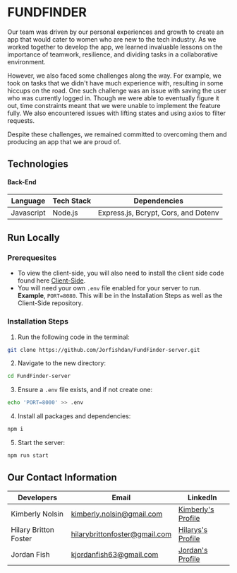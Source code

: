 # FUNDFINDER

Our team was driven by our personal experiences and growth to create an app that would cater to women who are new to the tech industry. As we worked together to develop the app, we learned invaluable lessons on the importance of teamwork, resilience, and dividing tasks in a collaborative environment.

However, we also faced some challenges along the way. For example, we took on tasks that we didn't have much experience with, resulting in some hiccups on the road. One such challenge was an issue with saving the user who was currently logged in. Though we were able to eventually figure it out, time constraints meant that we were unable to implement the feature fully. We also encountered issues with lifting states and using axios to filter requests.

Despite these challenges, we remained committed to overcoming them and producing an app that we are proud of.




## Technologies

#### Back-End
Language      | Tech Stack    | Dependencies
------------- | ------------- |--------------
Javascript    | Node.js      |Express.js, Bcrypt, Cors, and Dotenv

## Run Locally

### Prerequesites
- To view the client-side, you will also need to install the client side code found here [Client-Side](https://github.com/Jorfishdan/FundFinder-client "Front-End Repository"). 
- You will need your own `.env` file enabled for your server to run. **Example**, `PORT=8080`. This will be in the Installation Steps as well as the Client-Side repository.

### Installation Steps

1. Run the following code in the terminal: 
```sh
git clone https://github.com/Jorfishdan/FundFinder-server.git
```

2. Navigate to the new directory:
```sh
cd FundFinder-server
```

3. Ensure a `.env` file exists, and if not create one:
```sh
echo 'PORT=8000' >> .env
```

4. Install all packages and dependencies:
```sh
npm i
```

5. Start the server:
```sh
npm run start
```

## Our Contact Information

Developers               | Email                          | LinkedIn
------------------------| ------------------------------ |--------------
Kimberly Nolsin         |  kimberly.nolsin@gmail.com     | [Kimberly's Profile](https://www.linkedin.com/in/kimberly-nolsin/ "Profile")
Hilary Britton Foster   |  hilarybrittonfoster@gmail.com | [Hilarys's Profile](https://www.linkedin.com/in/hilary-britton-foster/ "Profile")
Jordan Fish             |  kjordanfish63@gmail.com       | [Jordan's Profile](https://www.linkedin.com/in/jordan-fish/ "Profile")

